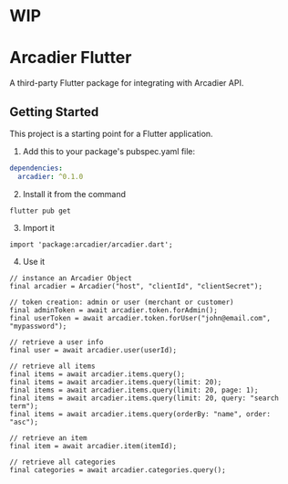 # WIP

# Arcadier Flutter

A third-party Flutter package for integrating with Arcadier API.

## Getting Started

This project is a starting point for a Flutter application.

1. Add this to your package's pubspec.yaml file:

```yaml
dependencies:
  arcadier: ^0.1.0
```

2. Install it from the command

`flutter pub get`

3. Import it

`import 'package:arcadier/arcadier.dart';`

4. Use it

```flutter
// instance an Arcadier Object
final arcadier = Arcadier("host", "clientId", "clientSecret");

// token creation: admin or user (merchant or customer)
final adminToken = await arcadier.token.forAdmin();
final userToken = await arcadier.token.forUser("john@email.com", "mypassword");

// retrieve a user info
final user = await arcadier.user(userId);

// retrieve all items
final items = await arcadier.items.query();
final items = await arcadier.items.query(limit: 20);
final items = await arcadier.items.query(limit: 20, page: 1);
final items = await arcadier.items.query(limit: 20, query: "search term");
final items = await arcadier.items.query(orderBy: "name", order: "asc");

// retrieve an item
final item = await arcadier.item(itemId);

// retrieve all categories
final categories = await arcadier.categories.query();


```
